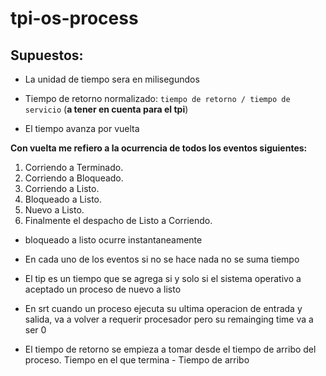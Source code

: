 # tpi-os-process


## Supuestos:

- La unidad de tiempo sera en milisegundos

- Tiempo de retorno normalizado: ```tiempo de retorno / tiempo de servicio``` (**a tener en cuenta para el tpi**)

- El tiempo avanza por vuelta

**Con vuelta me refiero a la ocurrencia de todos los eventos siguientes:**  

1. Corriendo a Terminado.
2. Corriendo a Bloqueado.
3. Corriendo a Listo.
4. Bloqueado a Listo.
5. Nuevo a Listo.
6. Finalmente el despacho de Listo a Corriendo.


- bloqueado a listo ocurre instantaneamente

- En cada uno de los eventos si no se hace nada no se suma tiempo 

- El tip es un tiempo que se agrega si y solo si el sistema operativo a aceptado un proceso de nuevo a listo

- En srt cuando un proceso ejecuta su ultima operacion de entrada y salida, va a volver a requerir procesador pero su remainging time va a ser 0

- El tiempo de retorno se empieza a tomar desde el tiempo de arribo del proceso. Tiempo en el que termina - Tiempo de arribo 